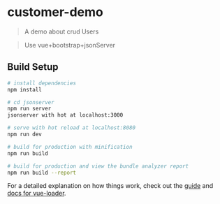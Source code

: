 # customer-demo

> A demo about crud Users

>Use  vue+bootstrap+jsonServer
## Build Setup

``` bash
# install dependencies
npm install

# cd jsonserver
npm run server
jsonserver with hot at localhost:3000

# serve with hot reload at localhost:8080
npm run dev

# build for production with minification
npm run build

# build for production and view the bundle analyzer report
npm run build --report
```

For a detailed explanation on how things work, check out the [guide](http://vuejs-templates.github.io/webpack/) and [docs for vue-loader](http://vuejs.github.io/vue-loader).

